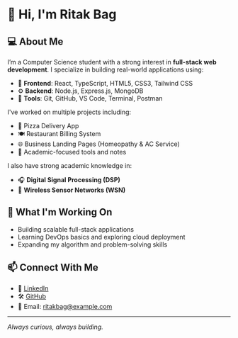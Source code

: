 # 👋 Hi, I'm Ritak Bag

## 💻 About Me

I’m a Computer Science student with a strong interest in **full-stack web development**. I specialize in building real-world applications using:

- 🧩 **Frontend**: React, TypeScript, HTML5, CSS3, Tailwind CSS  
- ⚙️ **Backend**: Node.js, Express.js, MongoDB  
- 🔧 **Tools**: Git, GitHub, VS Code, Terminal, Postman

I've worked on multiple projects including:
- 🍕 Pizza Delivery App
- 🍽️ Restaurant Billing System
- 🌐 Business Landing Pages (Homeopathy & AC Service)
- 🧠 Academic-focused tools and notes

I also have strong academic knowledge in:
- 🎧 **Digital Signal Processing (DSP)**
- 📡 **Wireless Sensor Networks (WSN)**

## 🚀 What I'm Working On

- Building scalable full-stack applications
- Learning DevOps basics and exploring cloud deployment
- Expanding my algorithm and problem-solving skills

## 📫 Connect With Me

- 💼 [LinkedIn](https://www.linkedin.com/in/ritak-bag-/)
- 🛠️ [GitHub](https://github.com/ritakB0)
- 📧 Email: ritakbag@example.com

---

_Always curious, always building._
